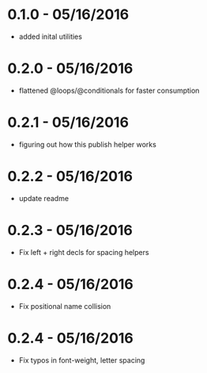 # 0.1.0 - 05/16/2016
- added inital utilities

# 0.2.0 - 05/16/2016
- flattened @loops/@conditionals for faster consumption

# 0.2.1 - 05/16/2016
- figuring out how this publish helper works

# 0.2.2 - 05/16/2016
- update readme

# 0.2.3 - 05/16/2016
- Fix left + right decls for spacing helpers

# 0.2.4 - 05/16/2016
- Fix positional name collision

# 0.2.4 - 05/16/2016
- Fix typos in font-weight, letter spacing

